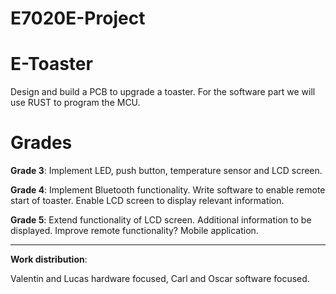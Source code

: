 # E7020E-Project

# E-Toaster
Design and build a PCB to upgrade a toaster. For the software part we will use RUST to program the MCU.

# Grades 

**Grade 3**:
Implement LED, push button, temperature sensor and LCD screen.

**Grade 4**:
Implement Bluetooth functionality. Write software to enable remote start of toaster. Enable LCD screen to display relevant information.

**Grade 5**:
Extend functionality of LCD screen. Additional information to be displayed. Improve remote functionality? Mobile application.

***

**Work distribution**: 

Valentin and Lucas hardware focused, Carl and Oscar software focused.
